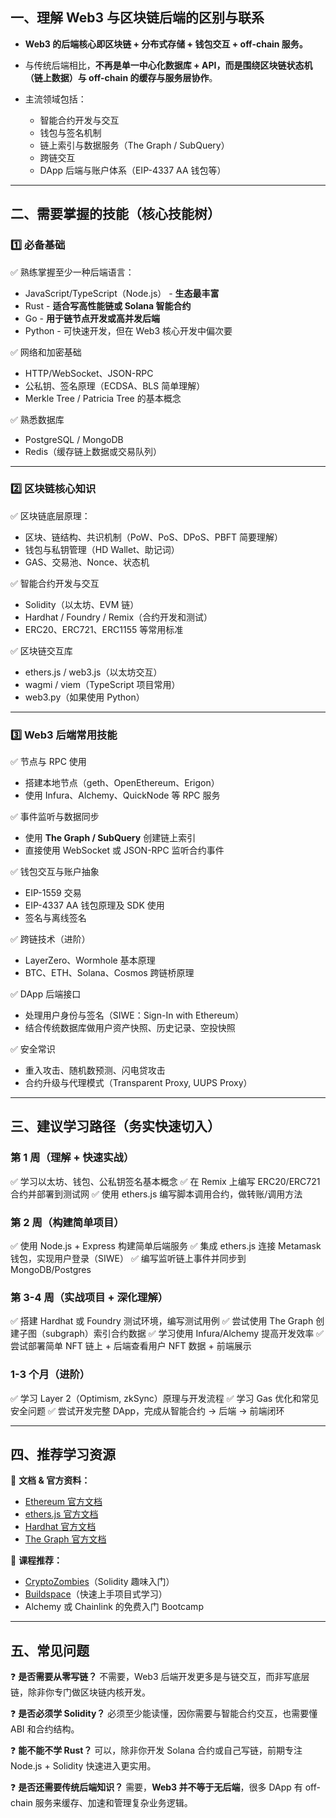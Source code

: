 ## 一、理解 Web3 与区块链后端的区别与联系

* **Web3 的后端核心即区块链 + 分布式存储 + 钱包交互 + off-chain 服务。**
* 与传统后端相比，**不再是单一中心化数据库 + API，而是围绕区块链状态机（链上数据）与 off-chain 的缓存与服务层协作**。
* 主流领域包括：

  * 智能合约开发与交互
  * 钱包与签名机制
  * 链上索引与数据服务（The Graph / SubQuery）
  * 跨链交互
  * DApp 后端与账户体系（EIP-4337 AA 钱包等）

---

## 二、需要掌握的技能（核心技能树）

### 1️⃣ 必备基础

✅ 熟练掌握至少一种后端语言：

* JavaScript/TypeScript（Node.js） - **生态最丰富**
* Rust - **适合写高性能链或 Solana 智能合约**
* Go - **用于链节点开发或高并发后端**
* Python - 可快速开发，但在 Web3 核心开发中偏次要

✅ 网络和加密基础

* HTTP/WebSocket、JSON-RPC
* 公私钥、签名原理（ECDSA、BLS 简单理解）
* Merkle Tree / Patricia Tree 的基本概念

✅ 熟悉数据库

* PostgreSQL / MongoDB
* Redis（缓存链上数据或交易队列）

---

### 2️⃣ 区块链核心知识

✅ 区块链底层原理：

* 区块、链结构、共识机制（PoW、PoS、DPoS、PBFT 简要理解）
* 钱包与私钥管理（HD Wallet、助记词）
* GAS、交易池、Nonce、状态机

✅ 智能合约开发与交互

* Solidity（以太坊、EVM 链）
* Hardhat / Foundry / Remix（合约开发和测试）
* ERC20、ERC721、ERC1155 等常用标准

✅ 区块链交互库

* ethers.js / web3.js（以太坊交互）
* wagmi / viem（TypeScript 项目常用）
* web3.py（如果使用 Python）

---

### 3️⃣ Web3 后端常用技能

✅ 节点与 RPC 使用

* 搭建本地节点（geth、OpenEthereum、Erigon）
* 使用 Infura、Alchemy、QuickNode 等 RPC 服务

✅ 事件监听与数据同步

* 使用 **The Graph / SubQuery** 创建链上索引
* 直接使用 WebSocket 或 JSON-RPC 监听合约事件

✅ 钱包交互与账户抽象

* EIP-1559 交易
* EIP-4337 AA 钱包原理及 SDK 使用
* 签名与离线签名

✅ 跨链技术（进阶）

* LayerZero、Wormhole 基本原理
* BTC、ETH、Solana、Cosmos 跨链桥原理

✅ DApp 后端接口

* 处理用户身份与签名（SIWE：Sign-In with Ethereum）
* 结合传统数据库做用户资产快照、历史记录、空投快照

✅ 安全常识

* 重入攻击、随机数预测、闪电贷攻击
* 合约升级与代理模式（Transparent Proxy, UUPS Proxy）

---

## 三、建议学习路径（务实快速切入）

### 第 1 周（理解 + 快速实战）

✅ 学习以太坊、钱包、公私钥签名基本概念
✅ 在 Remix 上编写 ERC20/ERC721 合约并部署到测试网
✅ 使用 ethers.js 编写脚本调用合约，做转账/调用方法

### 第 2 周（构建简单项目）

✅ 使用 Node.js + Express 构建简单后端服务
✅ 集成 ethers.js 连接 Metamask 钱包，实现用户登录（SIWE）
✅ 编写监听链上事件并同步到 MongoDB/Postgres

### 第 3-4 周（实战项目 + 深化理解）

✅ 搭建 Hardhat 或 Foundry 测试环境，编写测试用例
✅ 尝试使用 The Graph 创建子图（subgraph）索引合约数据
✅ 学习使用 Infura/Alchemy 提高开发效率
✅ 尝试部署简单 NFT 链上 + 后端查看用户 NFT 数据 + 前端展示

### 1-3 个月（进阶）

✅ 学习 Layer 2（Optimism, zkSync）原理与开发流程
✅ 学习 Gas 优化和常见安全问题
✅ 尝试开发完整 DApp，完成从智能合约 -> 后端 -> 前端闭环

---

## 四、推荐学习资源

📘 **文档 & 官方资料：**

* [Ethereum 官方文档](https://ethereum.org)
* [ethers.js 官方文档](https://docs.ethers.io/)
* [Hardhat 官方文档](https://hardhat.org/)
* [The Graph 官方文档](https://thegraph.com/docs/)

🎥 **课程推荐：**

* [CryptoZombies](https://cryptozombies.io/)（Solidity 趣味入门）
* [Buildspace](https://buildspace.so/)（快速上手项目式学习）
* Alchemy 或 Chainlink 的免费入门 Bootcamp

---

## 五、常见问题

❓ **是否需要从零写链？**
不需要，Web3 后端开发更多是与链交互，而非写底层链，除非你专门做区块链内核开发。

❓ **是否必须学 Solidity？**
必须至少能读懂，因你需要与智能合约交互，也需要懂 ABI 和合约结构。

❓ **能不能不学 Rust？**
可以，除非你开发 Solana 合约或自己写链，前期专注 Node.js + Solidity 快速进入更实用。

❓ **是否还需要传统后端知识？**
需要，**Web3 并不等于无后端**，很多 DApp 有 off-chain 服务来缓存、加速和管理复杂业务逻辑。
